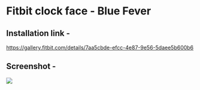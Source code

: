 # Fitbit clock face - Blue Fever

## Installation link - 

https://gallery.fitbit.com/details/7aa5cbde-efcc-4e87-9e56-5daee5b600b6

## Screenshot - 

![](https://github.com/Nivedita123/frosty/blob/master/screenshot.PNG?raw=true)
